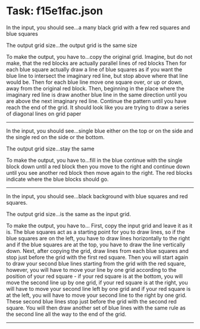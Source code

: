 # Task: f15e1fac.json

In the input, you should see...a many black grid with a few red squares and blue squares

The output grid size...the output grid is the same size

To make the output, you have to...copy the original grid. Imagine, but do not make, that the red blocks are actually parallel lines of red blocks Then for each blue square actually draw a line of blue squares as if you want the blue line to intersect the imaginary red line, but stop above where that line would be. Then for each blue line move one square over, or up or down, away from the original red block. Then, beginning in the place where the imaginary red line is draw another blue line in the same direction until you are above the next imaginary red line. Continue the pattern until you have reach the end of the grid. It should look like you are trying to draw a series of diagonal lines on grid paper

---

In the input, you should see...single blue either on the top or on the side and the single red on the side or the bottom.

The output grid size...stay the same

To make the output, you have to...fill in the blue continue with the single block down until a red block then you move to the right and continue down until you see another red block then move again to the right.  The red blocks indicate where the blue blocks should go.

---

In the input, you should see...black background with blue squares and red squares.

The output grid size...is the same as the input grid.

To make the output, you have to... First, copy the input grid and leave it as it is. The blue squares act as a starting point for you to draw lines, so if the blue squares are on the left, you have to draw lines horizontally to the right and if the blue squares are at the top, you have to draw the line vertically down. Next, after copying the grid, draw lines from each blue squares and stop just before the grid with the first red square. Then you will start again to draw your second blue lines starting from the grid with the red square, however, you will have to move your line by one grid according to the position of your red square - if your red square is at the bottom, you will move the second line up by one grid, if your red square is at the right, you will have to move your second line left by one grid and if your red square is at the left, you will have to move your second line to the right by one grid. These second blue lines stop just before the grid with the second red square. You will then draw another set of blue lines with the same rule as the second line all the way to the end of the grid.

---

